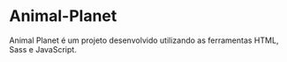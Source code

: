 # Animal-Planet
Animal Planet é um projeto desenvolvido utilizando as ferramentas HTML, Sass e JavaScript. 
